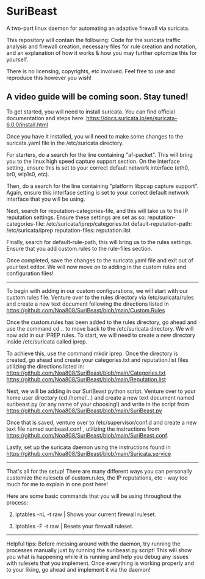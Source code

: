 # SuriBeast
A two-part linux daemon for automating an adaptive firewall via suricata.

This repository will contain the following: Code for the suricata traffic analysis and firewall creation, necessary files for rule creation and notation, and an explanation of how it works & how you may further optomize this for yourself.

There is no licensing, copyrights, etc involved. Feel free to use and reproduce this however you wish!

A video guide will be coming soon. Stay tuned!
--------------------------------------------------------------------------------------------------------------------------------------------------------------------------------------------------------------------------------------------------------------------------------------

To get started, you will need to install suricata. You can find official documentation and steps here: https://docs.suricata.io/en/suricata-6.0.0/install.html

Once you have it installed, you will need to make some changes to the suricata.yaml file in the /etc/suricata directory. 

For starters, do a search for the line containing "af-packet". This will bring you to the linux high speed capture support section. On the interface setting, ensure this is set to your correct default network interface (eth0, br0, wlp1s0, etc).

Then, do a search for the line containing "platform libpcap capture support". Again, ensure this interface setting is set to your correct default network interface that you will be using. 

Next, search for reputation-categories-file, and this will take us to the IP reputation settings. Ensure these settings are set as so:
reputation-categories-file: /etc/suricata/iprep/categories.txt
default-reputation-path: /etc/suricata/iprep
reputation-files: reputation.list

Finally, search for default-rule-path, this will bring us to the rules settings. Ensure that you add custom.rules to the rule-files section. 

Once completed, save the changes to the suricata.yaml file and exit out of your text editor. We will now move on to adding in the custom rules and configuration files!

--------------------------------------------------------------------------------------------------------------------------------------------------------------------------------------------------------------------------------------------------------------------------------------

To begin with adding in our custom configurations, we will start with our custom.rules file. Venture over to the rules directory via /etc/suricata/rules and create a new text document following the directions listed in https://github.com/Noa808/SuriBeast/blob/main/Custom.Rules

Once the custom.rules has been added to the rules directory, go ahead and use the command cd .. to move back to the /etc/suricata directory. We will now add in our IPREP rules. To start, we will need to create a new directory inside /etc/suricata called iprep.

To achieve this, use the command mkdir iprep. Once the directory is created, go ahead and create your categories.txt and reputation.list files utilizing the directions listed in:
https://github.com/Noa808/SuriBeast/blob/main/Categories.txt
https://github.com/Noa808/SuriBeast/blob/main/Reputation.list

Next, we will be adding in our SuriBeast python script. Venture over to your home user directory (cd /home/...) and create a new text document named suribeast.py (or any name of your choosing!) and write in the script from https://github.com/Noa808/SuriBeast/blob/main/SuriBeast.py

Once that is saved, venture over to /etc/supervisor/conf.d and create a new text file named suribeast.conf , utilizing the instructions from https://github.com/Noa808/SuriBeast/blob/main/SuriBeast.conf.

Lastly, set up the suricata daemon using the instructions found in https://github.com/Noa808/SuriBeast/blob/main/Suricata.service

--------------------------------------------------------------------------------------------------------------------------------------------------------------------------------------------------------------------------------------------------------------------------------------

That's all for the setup! There are many different ways you can personally customize the rulesets of custom.rules, the IP reputations, etc - way too much for me to explain in one post here! 

Here are some basic commands that you will be using throughout the process:

2. iptables -nL -t raw                 |     Shows your current firewall ruleset.

3. iptables -F -t raw                  |     Resets your firewall ruleset.



--------------------------------------------------------------------------------------------------------------------------------------------------------------------------------------------------------------------------------------------------------------------------------------
Helpful tips:
Before messing around with the daemon, try running the processes manually just by running the suribeast.py script! 
This will show you what is happening while it is running and help you debug any issues with rulesets that you implement. Once everything is working properly and to your liking, go ahead and implement it via the daemon!
